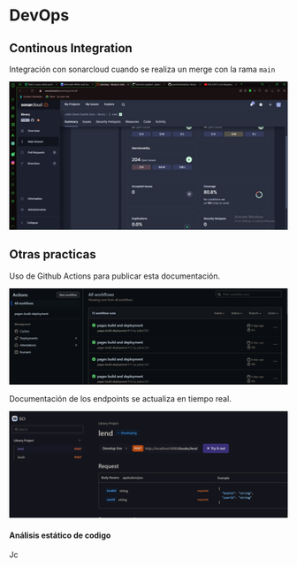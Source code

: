 # DevOps

## Continous Integration

Integración con sonarcloud cuando se realiza un merge con la rama `main`

![evidencia sonar](/assets/evidencia_sonar.jpg)
## Otras practicas

Uso de Github Actions para publicar esta documentación.

![Evidencia Github Actions](/assets/evidencia_actions.png)


Documentación de los endpoints se actualiza en tiempo real.

![apidog](/assets/apidog.png)

#### Análisis estático de codigo
Jc